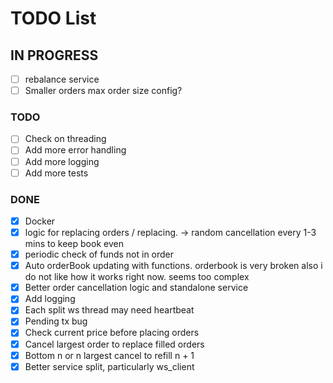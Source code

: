 # TODO List

## IN PROGRESS

- [ ] rebalance service
- [ ] Smaller orders max order size config?

### TODO

- [ ] Check on threading
- [ ] Add more error handling
- [ ] Add more logging
- [ ] Add more tests

### DONE

- [x] Docker
- [x] logic for replacing orders / replacing. -> random cancellation every 1-3 mins to keep book even
- [x] periodic check of funds not in order
- [x] Auto orderBook updating with functions. orderbook is very broken
      also i do not like how it works right now. seems too complex
- [x] Better order cancellation logic and standalone service
- [x] Add logging
- [x] Each split ws thread may need heartbeat
- [x] Pending tx bug
- [x] Check current price before placing orders
- [x] Cancel largest order to replace filled orders
- [x] Bottom n or n largest cancel to refill n + 1
- [x] Better service split, particularly ws_client
